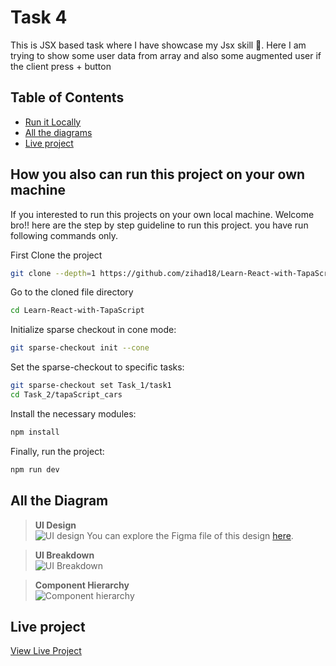 #  Task 4
This is JSX based task where I have showcase my Jsx skill 🤭. Here I am trying to show some user data from array and also some augmented user if the client press + button
## Table of Contents

- [Run it Locally](#how-you-also-can-run-this-project-on-your-own-machine)
- [All the diagrams](#All-the-Diagram)
- [Live project](#Live-project)


## How you also can run this project on your own machine
If you interested to run this projects on your own local machine. Welcome bro!! here are the step by step guideline to run this project.
you have run following commands only.

First Clone the project
```sh
git clone --depth=1 https://github.com/zihad18/Learn-React-with-TapaScript.git
```
Go to the cloned file directory
```sh
cd Learn-React-with-TapaScript
```
Initialize sparse checkout in cone mode:
```sh
git sparse-checkout init --cone
```
Set the sparse-checkout to specific tasks:
```sh
git sparse-checkout set Task_1/task1
cd Task_2/tapaScript_cars
```

Install the necessary modules: 
```sh
npm install

```
Finally, run the project:
```sh
npm run dev
```
## All the Diagram
> **UI Design**  
![UI design](public/images/UserUI.png) 
You can explore the Figma file of this design [here](https://www.figma.com/design/MuFAYuptrgEh9vGnMomYUK/TapaScript-Task4?node-id=1-2&t=CGRBRXuehjxKzWMM-1).

> **UI Breakdown**  
![UI Breakdown](public/images/UIbreakdown.png)

> **Component Hierarchy**  
![Component hierarchy](public/images/componentHierarchy.png)

## Live project
[View Live Project](https://learn-react-with-tapa-script-git-main-zihad18s-projects.vercel.app/)


